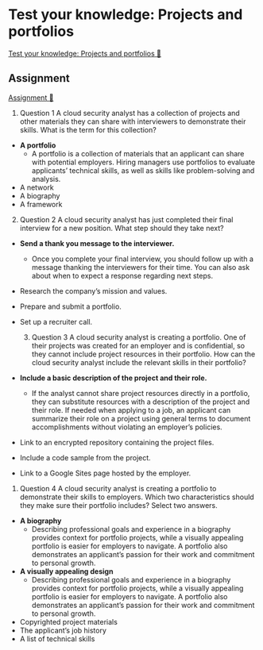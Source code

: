 # Test your knowledge: Projects and portfolios

[Test your knowledge: Projects and portfolios 🔗](https://www.coursera.org/learn/put-it-all-together-prepare-for-a-cloud-security-analyst-job/assignment-submission/a9Lnl/test-your-knowledge-projects-and-portfolios)

## Assignment

[Assignment 🔗](https://www.coursera.org/learn/put-it-all-together-prepare-for-a-cloud-security-analyst-job/assignment-submission/a9Lnl/test-your-knowledge-projects-and-portfolios/attempt)

1.  Question 1
    A cloud security analyst has a collection of projects and other materials they can share with interviewers to demonstrate their skills. What is the term for this collection?

- **A portfolio**
  - A portfolio is a collection of materials that an applicant can share with potential employers. Hiring managers use portfolios to evaluate applicants’ technical skills, as well as skills like problem-solving and analysis.
- A network
- A biography
- A framework

2. Question 2
   A cloud security analyst has just completed their final interview for a new position. What step should they take next?

- **Send a thank you message to the interviewer.**
  - Once you complete your final interview, you should follow up with a message thanking the interviewers for their time. You can also ask about when to expect a response regarding next steps.
- Research the company’s mission and values.
- Prepare and submit a portfolio.
- Set up a recruiter call.

  3. Question 3
     A cloud security analyst is creating a portfolio. One of their projects was created for an employer and is confidential, so they cannot include project resources in their portfolio. How can the cloud security analyst include the relevant skills in their portfolio?

- **Include a basic description of the project and their role.**
  - If the analyst cannot share project resources directly in a portfolio, they can substitute resources with a description of the project and their role. If needed when applying to a job, an applicant can summarize their role on a project using general terms to document accomplishments without violating an employer’s policies.
- Link to an encrypted repository containing the project files.
- Include a code sample from the project.
- Link to a Google Sites page hosted by the employer.

1. Question 4
   A cloud security analyst is creating a portfolio to demonstrate their skills to employers. Which two characteristics should they make sure their portfolio includes? Select two answers.

- **A biography**
  - Describing professional goals and experience in a biography provides context for portfolio projects, while a visually appealing portfolio is easier for employers to navigate. A portfolio also demonstrates an applicant’s passion for their work and commitment to personal growth.
- **A visually appealing design**
  - Describing professional goals and experience in a biography provides context for portfolio projects, while a visually appealing portfolio is easier for employers to navigate. A portfolio also demonstrates an applicant’s passion for their work and commitment to personal growth.
- Copyrighted project materials
- The applicant’s job history
- A list of technical skills
